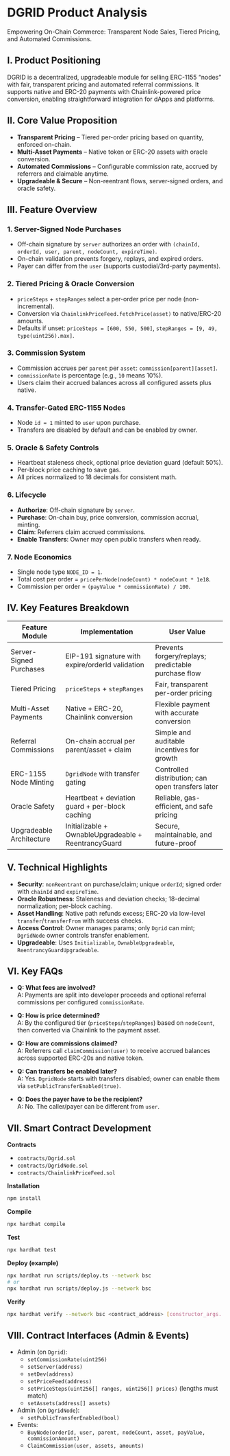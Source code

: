 # DGRID Product Analysis

Empowering On-Chain Commerce: Transparent Node Sales, Tiered Pricing, and Automated Commissions.

## I. Product Positioning

DGRID is a decentralized, upgradeable module for selling ERC-1155 “nodes” with fair, transparent pricing and automated referral commissions. It supports native and ERC-20 payments with Chainlink-powered price conversion, enabling straightforward integration for dApps and platforms.

## II. Core Value Proposition

- **Transparent Pricing** – Tiered per-order pricing based on quantity, enforced on-chain.
- **Multi-Asset Payments** – Native token or ERC-20 assets with oracle conversion.
- **Automated Commissions** – Configurable commission rate, accrued by referrers and claimable anytime.
- **Upgradeable & Secure** – Non-reentrant flows, server-signed orders, and oracle safety.

## III. Feature Overview

### 1. Server-Signed Node Purchases

- Off-chain signature by `server` authorizes an order with `(chainId, orderId, user, parent, nodeCount, expireTime)`.
- On-chain validation prevents forgery, replays, and expired orders.
- Payer can differ from the `user` (supports custodial/3rd-party payments).

### 2. Tiered Pricing & Oracle Conversion

- `priceSteps` + `stepRanges` select a per-order price per node (non-incremental).
- Conversion via `ChainlinkPriceFeed.fetchPrice(asset)` to native/ERC-20 amounts.
- Defaults if unset: `priceSteps = [600, 550, 500]`, `stepRanges = [9, 49, type(uint256).max]`.

### 3. Commission System

- Commission accrues per `parent` per `asset`: `commission[parent][asset]`.
- `commissionRate` is percentage (e.g., `10` means 10%).
- Users claim their accrued balances across all configured assets plus native.

### 4. Transfer-Gated ERC-1155 Nodes

- Node `id = 1` minted to `user` upon purchase.
- Transfers are disabled by default and can be enabled by owner.

### 5. Oracle & Safety Controls

- Heartbeat staleness check, optional price deviation guard (default 50%).
- Per-block price caching to save gas.
- All prices normalized to 18 decimals for consistent math.

### 6. Lifecycle

- **Authorize**: Off-chain signature by `server`.
- **Purchase**: On-chain buy, price conversion, commission accrual, minting.
- **Claim**: Referrers claim accrued commissions.
- **Enable Transfers**: Owner may open public transfers when ready.

### 7. Node Economics

- Single node type `NODE_ID = 1`.
- Total cost per order = `pricePerNode(nodeCount) * nodeCount * 1e18`.
- Commission per order = `(payValue * commissionRate) / 100`.

## IV. Key Features Breakdown

| Feature Module           | Implementation                                       | User Value                                          |
| ------------------------ | ---------------------------------------------------- | --------------------------------------------------- |
| Server-Signed Purchases  | EIP-191 signature with expire/orderId validation     | Prevents forgery/replays; predictable purchase flow |
| Tiered Pricing           | `priceSteps` + `stepRanges`                          | Fair, transparent per-order pricing                 |
| Multi-Asset Payments     | Native + ERC-20, Chainlink conversion                | Flexible payment with accurate conversion           |
| Referral Commissions     | On-chain accrual per parent/asset + claim            | Simple and auditable incentives for growth          |
| ERC-1155 Node Minting    | `DgridNode` with transfer gating                     | Controlled distribution; can open transfers later   |
| Oracle Safety            | Heartbeat + deviation guard + per-block caching      | Reliable, gas-efficient, and safe pricing           |
| Upgradeable Architecture | Initializable + OwnableUpgradeable + ReentrancyGuard | Secure, maintainable, and future-proof              |

## V. Technical Highlights

- **Security**: `nonReentrant` on purchase/claim; unique `orderId`; signed order with `chainId` and `expireTime`.
- **Oracle Robustness**: Staleness and deviation checks; 18-decimal normalization; per-block caching.
- **Asset Handling**: Native path refunds excess; ERC-20 via low-level `transfer`/`transferFrom` with success checks.
- **Access Control**: Owner manages params; only `Dgrid` can mint; `DgridNode` owner controls transfer enablement.
- **Upgradeable**: Uses `Initializable`, `OwnableUpgradeable`, `ReentrancyGuardUpgradeable`.

## VI. Key FAQs

- **Q: What fees are involved?**  
  A: Payments are split into developer proceeds and optional referral commissions per configured `commissionRate`.

- **Q: How is price determined?**  
  A: By the configured tier (`priceSteps`/`stepRanges`) based on `nodeCount`, then converted via Chainlink to the payment asset.

- **Q: How are commissions claimed?**  
  A: Referrers call `claimCommission(user)` to receive accrued balances across supported ERC-20s and native token.

- **Q: Can transfers be enabled later?**  
  A: Yes. `DgridNode` starts with transfers disabled; owner can enable them via `setPublicTransferEnabled(true)`.

- **Q: Does the payer have to be the recipient?**  
  A: No. The caller/payer can be different from `user`.

## VII. Smart Contract Development

**Contracts**

- `contracts/Dgrid.sol`
- `contracts/DgridNode.sol`
- `contracts/ChainlinkPriceFeed.sol`

**Installation**

```bash
npm install
```

**Compile**

```bash
npx hardhat compile
```

**Test**

```bash
npx hardhat test
```

**Deploy (example)**

```bash
npx hardhat run scripts/deploy.ts --network bsc
# or
npx hardhat run scripts/deploy.js --network bsc
```

**Verify**

```bash
npx hardhat verify --network bsc <contract_address> [constructor_args...]
```

## VIII. Contract Interfaces (Admin & Events)

- Admin (on `Dgrid`):
  - `setCommissionRate(uint256)`
  - `setServer(address)`
  - `setDev(address)`
  - `setPriceFeed(address)`
  - `setPriceSteps(uint256[] ranges, uint256[] prices)` (lengths must match)
  - `setAssets(address[] assets)`
- Admin (on `DgridNode`):
  - `setPublicTransferEnabled(bool)`
- Events:
  - `BuyNode(orderId, user, parent, nodeCount, asset, payValue, commissionAmount)`
  - `ClaimCommission(user, assets, amounts)`
